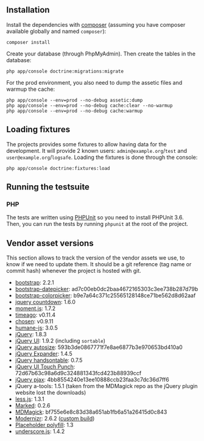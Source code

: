 ## Installation

Install the dependencies with [composer](http://getcomposer.org/) (assuming
you have composer available globally and named `composer`):

    composer install

Create your database (through PhpMyAdmin).
Then create the tables in the database:

    php app/console doctrine:migrations:migrate

For the prod environment, you also need to dump the assetic files and warmup
the cache:

    php app/console --env=prod --no-debug assetic:dump
    php app/console --env=prod --no-debug cache:clear --no-warmup
    php app/console --env=prod --no-debug cache:warmup

## Loading fixtures

The projects provides some fixtures to allow having data for the development.
It will provide 2 known users: ``admin@example.org``/``test`` and
``user@example.org``/``logsafe``.
Loading the fixtures is done through the console:

    php app/console doctrine:fixtures:load

## Running the testsuite

### PHP

The tests are written using [PHPUnit](http://phpunit.de) so you need to install
PHPUnit 3.6. Then, you can run the tests by running `phpunit` at the root
of the project.

## Vendor asset versions

This section allows to track the version of the vendor assets we use, to
know if we need to update them. It should be a git reference (tag name or
commit hash) whenever the project is hosted with git.

 - [bootstrap](http://twitter.github.com/bootstrap/): 2.2.1
 - [bootstrap-datepicker](https://github.com/eternicode/bootstrap-datepicker): ad7c00eb0dc2baa4672165303c3ee738b287d79b
 - [bootstrap-colorpicker](https://github.com/xaguilars/bootstrap-colorpicker): b9e7a64c371c25565128148ce71be562d8d62aaf
 - [jquery countdown](http://keith-wood.name/countdown.html): 1.6.0
 - [moment.js](http://momentjs.com/): 1.7.2
 - [timeago](http://timeago.yarp.com/): v0.11.4
 - [chosen](https://github.com/harvesthq/chosen): v0.9.11
 - [humane-js](https://github.com/wavded/humane-js): 3.0.5
 - [jQuery](http://jquery.com/): 1.8.3
 - [jQuery UI](http://jqueryui.com/): 1.9.2 (including `sortable`)
 - [jQuery autosize](https://github.com/jackmoore/autosize): 593b3de0867771f7e8ae6877b3e970653bd410a0
 - [jQuery Expander](https://github.com/kswedberg/jquery-expander): 1.4.5
 - [jQuery handsontable](https://github.com/warpech/jquery-handsontable): 0.7.5
 - [jQuery UI Touch Punch](https://github.com/furf/jquery-ui-touch-punch): 72d67b63c98a6d9c324881343fcd423b88939ccf
 - [jQuery pjax](https://github.com/defunkt/jquery-pjax): 4bb8554240e13ee10888ccb23faa3c7dc36d7ff6
 - jQuery a-tools: 1.5.1 (taken from the MDMagick repo as the jQuery plugin website lost the downloads)
 - [less.js](http://lesscss.org/): 1.3.1
 - [Marked](https://github.com/chjj/marked): 0.2.6
 - [MDMagick](https://github.com/fguillen/MDMagick): bf755e6e8c83d38a651ab1fb6a51a26415d0c843
 - [Modernizr](http://modernizr.com/): 2.6.2 ([custom build](http://modernizr.com/download/#-rgba-input-inputtypes-shiv-mq-cssclasses-teststyles-load))
 - [Placeholder polyfill](https://github.com/jamesallardice/Placeholders.js): 1.3
 - [underscore.js](http://underscorejs.org/): 1.4.2
